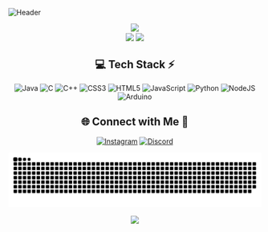 ![Header](https://github.com/Kaushal-Bhadauriya/Kaushal-Bhadauriya/assets/141384680/f1399623-7c93-4414-878b-913953ddc7c9)

<!-- Stats -->
<div align="center">
  <img src="https://github-readme-stats.vercel.app/api?username=Kaushal-Bhadauriya&theme=aura&hide_border=true&include_all_commits=true&count_private=true" width="55%" /> </br>
  <img src="https://github-readme-streak-stats.herokuapp.com/?user=Kaushal-Bhadauriya&theme=aura&hide_border=true" width="50%" />
  <img src="https://github-readme-stats.vercel.app/api/top-langs/?username=Kaushal-Bhadauriya&theme=aura&hide_border=true&include_all_commits=true&count_private=true&layout=compact" width="36%" /> </br>
</div>


<!-- Tech Stack -->
<div align="center">
  
## 💻 Tech Stack ⚡
![Java](https://img.shields.io/badge/java-%23ED8B00.svg?style=for-the-badge&logo=openjdk&logoColor=white) ![C](https://img.shields.io/badge/c-%2300599C.svg?style=for-the-badge&logo=c&logoColor=white) ![C++](https://img.shields.io/badge/c++-%2300599C.svg?style=for-the-badge&logo=c%2B%2B&logoColor=white) ![CSS3](https://img.shields.io/badge/css3-%231572B6.svg?style=for-the-badge&logo=css3&logoColor=white) ![HTML5](https://img.shields.io/badge/html5-%23E34F26.svg?style=for-the-badge&logo=html5&logoColor=white)  ![JavaScript](https://img.shields.io/badge/javascript-%23323330.svg?style=for-the-badge&logo=javascript&logoColor=%23F7DF1E) ![Python](https://img.shields.io/badge/python-3670A0?style=for-the-badge&logo=python&logoColor=ffdd54) ![NodeJS](https://img.shields.io/badge/node.js-6DA55F?style=for-the-badge&logo=node.js&logoColor=white) ![Arduino](https://img.shields.io/badge/-Arduino-00979D?style=for-the-badge&logo=Arduino&logoColor=white) 

</div>


<!-- Socials -->
<div align="center">
  
## 🌐 Connect with Me 🍬
 [![Instagram](https://img.shields.io/badge/Instagram-%23E4405F.svg?logo=Instagram&logoColor=white)](https://instagram.com/kaushxl.bhadauriya) [![Discord](https://img.shields.io/badge/Discord-%237289DA.svg?logo=discord&logoColor=white)](https://discordapp.com/users/1107003408034054251) 

</div>



<!-- Snake -->
<div align="center">
    
  ![snake gif](https://github.com/Kaushal-Bhadauriya/Kaushal-Bhadauriya/blob/output/github-snake-dark.svg)
</div>



<!-- Counter -->
<div align="center">
  
  [![](https://visitcount.itsvg.in/api?id=Kaushal-Bhadauriya&icon=10&color=6)](https://visitcount.itsvg.in)
</div>
